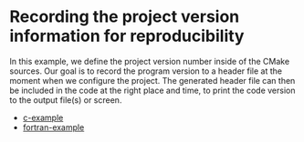 # Recording the project version information for reproducibility

In this example, we define the project version number inside of the CMake
sources. Our goal is to record the program version to a header file at the
moment when we configure the project. The generated header file can then be
included in the code at the right place and time, to print the code version to
the output file(s) or screen.


- [c-example](c-example/)
- [fortran-example](fortran-example/)
